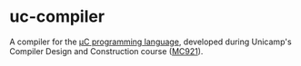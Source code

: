 # uc-compiler
A compiler for the [μC programming language](https://github.com/iviarcio/mc921/blob/master/uC_Grammar.ipynb), developed during Unicamp's Compiler Design and Construction course ([MC921](https://guidoaraujo.wordpress.com/mc921ab/)).

